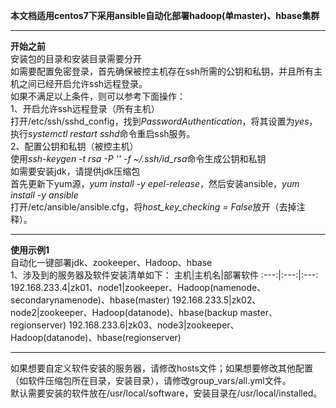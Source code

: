 **本文档适用centos7下采用ansible自动化部署hadoop(单master)、hbase集群**

---
**开始之前**  
安装包的目录和安装目录需要分开  
如需要配置免密登录，首先确保被控主机存在ssh所需的公钥和私钥，并且所有主机之间已经开启允许ssh远程登录。  
如果不满足以上条件，则可以参考下面操作：  
1、开启允许ssh远程登录（所有主机）  
打开/etc/ssh/sshd_config，找到*PasswordAuthentication*，将其设置为*yes*，执行*systemctl restart sshd*命令重启ssh服务。  
2、配置公钥和私钥（被控主机）  
使用*ssh-keygen -t rsa -P '' -f ~/.ssh/id_rsa*命令生成公钥和私钥  
如需要安装jdk，请提供jdk压缩包  
首先更新下yum源，*yum install -y epel-release*，然后安装ansible，*yum install -y ansible*   
打开/etc/ansible/ansible.cfg，将*host_key_checking = False*放开（去掉注释）。  

---
**使用示例1**  
自动化一键部署jdk、zookeeper、Hadoop、hbase  
1、涉及到的服务器及软件安装清单如下：
主机|主机名|部署软件
:---:|:---:|:---:
192.168.233.4|zk01、node1|zookeeper、Hadoop(namenode、secondarynamenode)、hbase(master)
192.168.233.5|zk02、node2|zookeeper、Hadoop(datanode)、hbase(backup master、regionserver)
192.168.233.6|zk03、node3|zookeeper、Hadoop(datanode)、hbase(regionserver)  

---
如果想要自定义软件安装的服务器，请修改hosts文件；如果想要修改其他配置（如软件压缩包所在目录，安装目录），请修改group_vars/all.yml文件。  
默认需要安装的软件放在/usr/local/software，安装目录在/usr/local/installed。  
